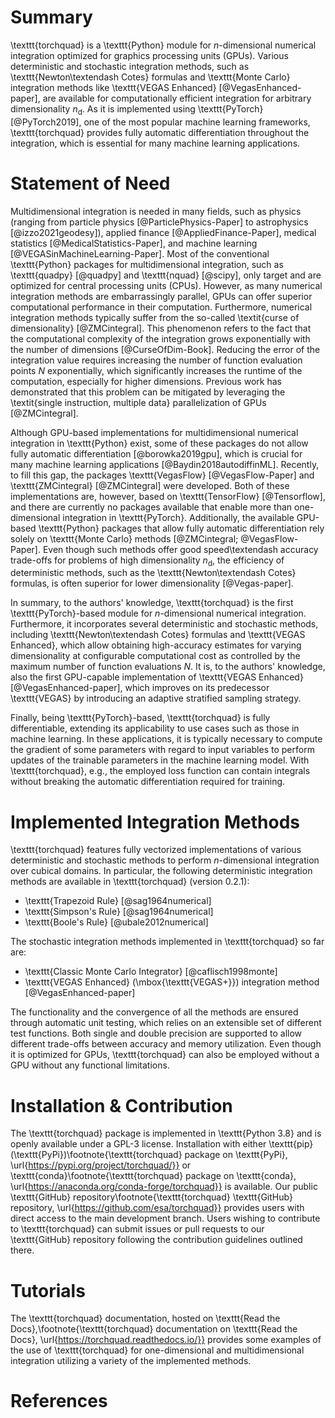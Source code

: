 # Summary

\texttt{torchquad} is a \texttt{Python} module for $n$-dimensional numerical integration optimized for graphics processing units (GPUs).
Various deterministic and stochastic integration methods, such as \texttt{Newton\textendash Cotes} formulas and \texttt{Monte Carlo} integration methods like \texttt{VEGAS Enhanced} [@VegasEnhanced-paper], are available for computationally efficient integration for arbitrary dimensionality $n_{\mathrm{d}}$.
As it is implemented using \texttt{PyTorch} [@PyTorch2019], one of the most popular machine learning frameworks, \texttt{torchquad} provides fully automatic differentiation throughout the integration, which is essential for many machine learning applications.

# Statement of Need

Multidimensional integration is needed in many fields, such as physics (ranging from particle physics [@ParticlePhysics-Paper] to astrophysics [@izzo2021geodesy]), applied finance [@AppliedFinance-Paper], medical statistics [@MedicalStatistics-Paper], and machine learning [@VEGASinMachineLearning-Paper]. 
Most of the conventional \texttt{Python} packages for multidimensional integration, such as \texttt{quadpy} [@quadpy] and \texttt{nquad} [@scipy], only target and are optimized for central processing units (CPUs). 
However, as many numerical integration methods are embarrassingly parallel, GPUs can offer superior computational performance in their computation. 
Furthermore, numerical integration methods typically suffer from the so-called \textit{curse of dimensionality} [@ZMCintegral]. 
This phenomenon refers to the fact that the computational complexity of the integration grows exponentially with the number of dimensions [@CurseOfDim-Book]. Reducing the error of the integration value requires increasing the number of function evaluation points $N$ exponentially, which significantly increases the runtime of the computation, especially for higher dimensions.
Previous work has demonstrated that this problem can be mitigated by leveraging the \textit{single instruction, multiple data} parallelization of GPUs [@ZMCintegral].

Although GPU-based implementations for multidimensional numerical integration in \texttt{Python} exist, some of these packages do not allow fully automatic differentiation [@borowka2019gpu], which is crucial for many machine learning applications [@Baydin2018autodiffinML]. Recently, to fill this gap, the packages \texttt{VegasFlow} [@VegasFlow-Paper] and \texttt{ZMCintegral} [@ZMCintegral] were developed. Both of these implementations are, however, based on \texttt{TensorFlow} [@Tensorflow], and there are currently no packages available that enable more than one-dimensional integration in \texttt{PyTorch}.
Additionally, the available GPU-based \texttt{Python} packages that allow fully automatic differentiation rely solely on \texttt{Monte Carlo} methods [@ZMCintegral; @VegasFlow-Paper]. 
Even though such methods offer good speed\textendash accuracy trade-offs for problems of high dimensionality $n_{\mathrm{d}}$, the efficiency of deterministic methods, such as the \texttt{Newton\textendash Cotes} formulas, is often superior for lower dimensionality [@Vegas-paper].

In summary, to the authors' knowledge, \texttt{torchquad} is the first \texttt{PyTorch}-based module for $n$-dimensional numerical integration. 
Furthermore, it incorporates several deterministic and stochastic methods, including \texttt{Newton\textendash Cotes} formulas and \texttt{VEGAS Enhanced}, which allow obtaining high-accuracy estimates for varying dimensionality at configurable computational cost as controlled by the maximum number of function evaluations $N$. It is, to the authors' knowledge, also the first GPU-capable implementation of \texttt{VEGAS Enhanced} [@VegasEnhanced-paper], which improves on its predecessor \texttt{VEGAS} by introducing an adaptive stratified sampling strategy.

Finally, being \texttt{PyTorch}-based, \texttt{torchquad} is fully differentiable, extending its applicability to use cases such as those in machine learning. In these applications, it is typically necessary to compute the gradient of some parameters with regard to input variables to perform updates of the trainable parameters in the machine learning model. With \texttt{torchquad}, e.g., the employed loss function can contain integrals without breaking the automatic differentiation required for training.


# Implemented Integration Methods

\texttt{torchquad} features fully vectorized implementations of various deterministic and stochastic methods to perform $n$-dimensional integration over cubical domains.
In particular, the following deterministic integration methods are available in \texttt{torchquad} (version 0.2.1):  

* \texttt{Trapezoid Rule} [@sag1964numerical] 
* \texttt{Simpson's Rule} [@sag1964numerical] 
* \texttt{Boole's Rule} [@ubale2012numerical] 

The stochastic integration methods implemented in \texttt{torchquad} so far are: 

* \texttt{Classic Monte Carlo Integrator} [@caflisch1998monte] 
* \texttt{VEGAS Enhanced} (\mbox{\texttt{VEGAS+}}) integration method [@VegasEnhanced-paper] 

The functionality and the convergence of all the methods are ensured through automatic unit testing, which relies on an extensible set of different test functions.
Both single and double precision are supported to allow different trade-offs between accuracy and memory utilization. Even though it is optimized for GPUs, \texttt{torchquad} can also be employed without a GPU without any functional limitations.

# Installation \& Contribution

The \texttt{torchquad} package is implemented in \texttt{Python 3.8} and is openly available under a GPL-3 license. Installation with either \texttt{pip} (\texttt{PyPi})\footnote{\texttt{torchquad} package on \texttt{PyPi}, \url{https://pypi.org/project/torchquad/}} or \texttt{conda}\footnote{\texttt{torchquad} package on \texttt{conda}, \url{https://anaconda.org/conda-forge/torchquad}} is available. Our public \texttt{GitHub} repository\footnote{\texttt{torchquad} \texttt{GitHub} repository, \url{https://github.com/esa/torchquad}} provides users with direct access to the main development branch. Users wishing to contribute to \texttt{torchquad} can submit issues or pull requests to our \texttt{GitHub} repository following the contribution guidelines outlined there.

# Tutorials 

The \texttt{torchquad} documentation, hosted on \texttt{Read the Docs},\footnote{\texttt{torchquad} documentation on \texttt{Read the Docs}, \url{https://torchquad.readthedocs.io/}} provides some examples of the use of \texttt{torchquad} for one-dimensional and multidimensional integration utilizing a variety of the implemented methods.

# References
